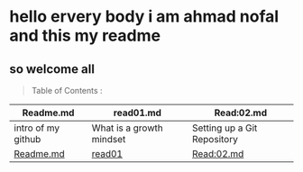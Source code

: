 # hello ervery body i am ahmad nofal and this my readme
## so welcome all 


> Table of Contents :


Readme.md | read01.md | Read:02.md
----------| --------- | ----------
intro of my github | What is a growth mindset | Setting up a Git Repository
[Readme.md](https://abu-nofal.github.io/reading-notes/) | [read01](https://abu-nofal.github.io/reading-notes/read01)| [Read:02.md](https://abu-nofal.github.io/reading-notes/Read:02)

